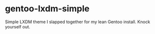 # gentoo-lxdm-simple
Simple LXDM theme I slapped together for my lean Gentoo install. Knock yourself out.
